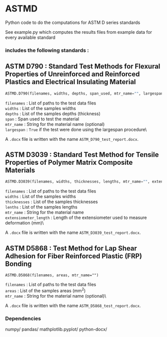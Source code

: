 # ASTMD
Python code to do the computations for ASTM D series standards

See example.py which computes the results files from example data for every available standard


### includes the following standards : 

## ASTM D790 : Standard Test Methods for Flexural Properties of Unreinforced and Reinforced Plastics and Electrical Insulating Material
```python
ASTMD.D790(filenames, widths, depths, span_used, mtr_name="", largespan=False)
```
```filenames``` : List of paths to the test data files\
```widths``` : List of the samples widths\
```depths``` : List of the samples depths (thickness)\
```span``` : Span used to test the material\
```mtr_name``` : String for the material name (optional)\
```largespan``` : ```True``` if the test were done using the largespan procedure\

A `.docx` file is written with the name `ASTM_D790_test_report.docx`.


## ASTM D3039 : Standard Test Method for Tensile Properties of Polymer Matrix Composite Materials
```python
ASTMD.D3039(filenames, widths, thicknesses, lengths, mtr_name="", extensiometer_length=50.8)
```
```filenames``` : List of paths to the test data files\
```widths``` : List of the samples widths\
```thicknesses``` : List of the samples thicknesses\
```lenths``` : List of the samples lengths \
```mtr_name``` : String for the material name\
```extensiometer_length``` : Length of the extensiometer used to measure deformation (mm)\

A `.docx` file is written with the name `ASTM_D3039_test_report.docx`.


## ASTM D5868 : Test Method for Lap Shear Adhesion for Fiber Reinforced Plastic (FRP) Bonding
```
ASTMD.D5868(filenames, areas, mtr_name="")
```
```filenames``` : List of paths to the test data files\
```areas``` : List of the samples areas (mm$^2$)\
```mtr_name``` : String for the material name (optional)\

A `.docx` file is written with the name `ASTM_D5868_test_report.docx`.


### Dependencies
numpy/
pandas/
mathplotlib.pyplot/
python-docx/
